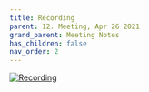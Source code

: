 ```yaml
---
title: Recording
parent: 12. Meeting, Apr 26 2021
grand_parent: Meeting Notes
has_children: false
nav_order: 2
---
```


[![Recording](https://img.youtube.com/vi/Xpa9JGPk1zg/0.jpg)](https://www.youtube.com/watch?v=Xpa9JGPk1zg)
